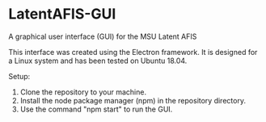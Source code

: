 # LatentAFIS-GUI
A graphical user interface (GUI) for the MSU Latent AFIS

This interface was created using the Electron framework. It is designed for a Linux system and has been tested on Ubuntu 18.04.

Setup:
1. Clone the repository to your machine.
2. Install the node package manager (npm) in the repository directory.
3. Use the command "npm start" to run the GUI.
